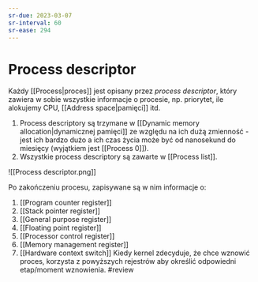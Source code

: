 ```yaml
---
sr-due: 2023-03-07
sr-interval: 60
sr-ease: 294
---
```


# Process descriptor
Każdy [[Process|proces]] jest opisany przez *process descriptor*, który zawiera w sobie wszystkie informacje o procesie, np. priorytet, ile alokujemy CPU,  [[Address space|pamięci]] itd. 
1. Process descriptory są trzymane w [[Dynamic memory allocation|dynamicznej pamięci]] ze względu na ich dużą zmienność - jest ich bardzo dużo a ich czas życia może być od nanosekund do miesięcy (wyjątkiem jest [[Process 0]]). 
2. Wszystkie process descriptory są zawarte w [[Process list]].

![[Process descriptor.png]]

Po zakończeniu procesu, zapisywane są w nim informacje o:
1. [[Program counter register]] 
2. [[Stack pointer register]]
3. [[General purpose register]]
4. [[Floating point register]]
5. [[Processor control register]]
6. [[Memory management register]] 
7. [[Hardware context switch]]
Kiedy kernel zdecyduje, że chce wznowić proces, korzysta z powyższych rejestrów aby określić odpowiedni etap/moment wznowienia. 
#review